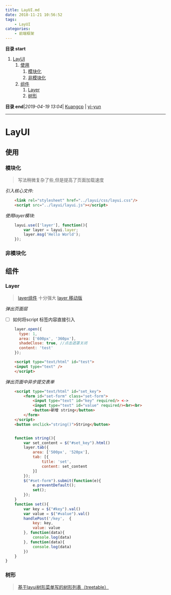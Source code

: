 ```yaml
---
title: LayUI.md
date: 2018-11-21 10:56:52
tags: 
    - LayUI
categories: 
    - 前端框架
---
```


**目录 start**
 
1. [LayUI](#layui)
    1. [使用](#使用)
        1. [模块化](#模块化)
        1. [非模块化](#非模块化)
    1. [组件](#组件)
        1. [Layer](#layer)
        1. [树形](#树形)

**目录 end**|_2019-04-19 13:04_| [Kuangcp](https://github.com/Kuangcp/Note) | [yi-yun](https://github.com/yi-yun/Memo)
****************************************
# LayUI

## 使用

### 模块化
> 写法稍微复杂了些,但是提高了页面加载速度

_引入核心文件:_
```html
    <link rel="stylesheet" href="../layui/css/layui.css"/>
    <script src="../layui/layui.js"></script>
```
_使用layer模块:_
```js
    layui.use(['layer'], function(){
        var layer = layui.layer;
        layer.msg('Hello World');
    });
```

### 非模块化

## 组件

### Layer
> [layer组件](http://layer.layui.com/?alone) 十分强大
> [layer 移动版](http://layer.layui.com/mobile/api.html)


_弹出页面层_
- [ ] 如何将script 标签内容直接引入 
```js
    layer.open({
      type: 1,
      area: ['600px', '360px'],
      shadeClose: true, //点击遮罩关闭
      content: 'test'
    });
```
```html
    <script type="text/html" id="test">
    <input type="text" />
    </script>
```
_弹出页面中异步提交表单_
```html
    <script type="text/html" id="set_key">
        <form id="set-form" class="set-form">
            <input type="text" id="key" required/> <->
            <input type="text" id="value" required/><br><br>
            <button>新增 string</button>
        </form>
    </script>
    <button onclick="string()">String</button>
```
```js

    function string(){
        var set_content = $("#set_key").html()
        layer.tab({
            area: ['500px', '520px'],
            tab: [{
                title: 'set', 
                content: set_content
            }]
        });        
        $("#set-form").submit(function(e){
            e.preventDefault();
            set();
        });
    }
    function set(){
        var key = $("#key").val()
        var value = $("#value").val()
        handlePost('/key',  {
            key: key, 
            value: value
        }, function(data){
            console.log(data)
        }, function(data){
            console.log(data)
        })
    }
}
```
### 树形
> [基于layui树形菜单写的树形列表（treetable）](https://segmentfault.com/a/1190000011812724)



